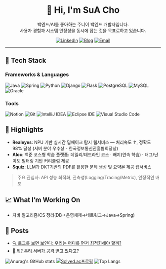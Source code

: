 <div align="center">
  
# 👋 Hi, I'm SuA Cho  
백엔드/AI를 좋아하는 주니어 백엔드 개발자입니다.  
사용자 경험과 시스템 안정성을 동시에 잡는 것을 목표로하고 있습니다.

[![LinkedIn](https://img.shields.io/badge/LinkedIn-Connect-0A66C2?logo=linkedin&logoColor=white)](https://www.linkedin.com/in/%EC%88%98%EC%95%84-%EC%A1%B0-a49157344/)
[![Blog](https://img.shields.io/badge/Tistory-Blog-000000?logo=tistory&logoColor=white)](https://sua-su-ding-gi.tistory.com/)
[![Email](https://img.shields.io/badge/Email-suacho0724%40gmail.com-EA4335?logo=gmail&logoColor=white)](mailto:suacho0724@gmail.com)

</div>

---

## 🧰 Tech Stack
### Frameworks & Languages
![Java](https://img.shields.io/badge/Java-007396.svg?&style=for-the-badge&logo=Java&logoColor=white)
![Spring](https://img.shields.io/badge/Spring-6DB33F.svg?&style=for-the-badge&logo=Spring&logoColor=white)
![Python](https://img.shields.io/badge/Python-3776AB.svg?&style=for-the-badge&logo=Python&logoColor=white)
![Django](https://img.shields.io/badge/Django-092E20.svg?&style=for-the-badge&logo=Django&logoColor=white)
![Flask](https://img.shields.io/badge/Flask-3BABC3.svg?&style=for-the-badge&logo=Flask&logoColor=white)
![PostgreSQL](https://img.shields.io/badge/PostgreSQL-4169E1.svg?&style=for-the-badge&logo=PostgreSQL&logoColor=white)
![MySQL](https://img.shields.io/badge/MySQL-4479A1.svg?&style=for-the-badge&logo=MySQL&logoColor=white)
![Oracle](https://img.shields.io/badge/Oracle-F80000.svg?&style=for-the-badge&logo=Oracle&logoColor=white)

### Tools
![Notion](https://img.shields.io/badge/Notion-000000.svg?&style=for-the-badge&logo=Notion&logoColor=white)
![Git](https://img.shields.io/badge/Git-F05032.svg?&style=for-the-badge&logo=Git&logoColor=white)
![IntelliJ IDEA](https://img.shields.io/badge/IntelliJ%20IDEA-000000.svg?&style=for-the-badge&logo=IntelliJ%20IDEA&logoColor=white)
![Eclipse IDE](https://img.shields.io/badge/Eclipse%20IDE-2C2255.svg?&style=for-the-badge&logo=Eclipse%20IDE&logoColor=white)
![Visual Studio Code](https://img.shields.io/badge/Visual%20Studio%20Code-007ACC.svg?&style=for-the-badge&logo=Visual%20Studio%20Code&logoColor=white)

## 🚀 Highlights
- **Realeyes**: NPU 기반 실시간 딥페이크 탐지 웹서비스 — 처리속도 ↑, 정확도 98% 달성 (서버 분야 우수상 - 한국정보통신진흥협회장상)
- **Aloc**: 백준 코스형 학습 플랫폼: 데일리/데드라인 코스 · 배지(연속 학습) · 태그/난이도 필터링 기반 커리큘럼 제공
- **Squiz**: LLM과 DKT기반의 PDF를 활용한 문제 생성 및 요약본 제공 웹서비스


> 주요 관심사: API 성능 최적화, 관측성(Logging/Tracing/Metric), 안정적인 배포

## 📈 What I’m Working On
- 자바 알고리즘/CS 정리(DB→운영체제→네트워크→Java→Spring)

## 📝 Posts
- [🔍 로그를 보면 보인다: 우리는 어디를 먼저 최적화해야 할까?](https://sua-su-ding-gi.tistory.com/53)
- [🤯 뭐? 우리 서버가 공격 받고 있다고?](https://sua-su-ding-gi.tistory.com/52)

![Anurag's GitHub stats](https://github-readme-stats.vercel.app/api?username=soonga00&show_icons=true&theme=radical)
[![Solved.ac프로필](http://mazassumnida.wtf/api/v2/generate_badge?boj=suacho0724)](https://solved.ac/suacho0724)
![Top Langs](https://github-readme-stats.vercel.app/api/top-langs/?username=soonga00&&layout=compact&&theme=radical)
